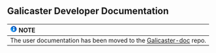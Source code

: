 Galicaster Developer Documentation
----------------------------------

|![Info](images/info.gif) NOTE |
| :------ |
| The user documentation has been moved to the [Galicaster-doc](https://github.com/teltek/Galicaster-doc) repo. |
